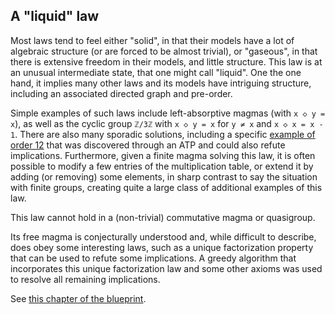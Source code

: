 ## A "liquid" law

Most laws tend to feel either "solid", in that their models have a lot of algebraic structure (or are forced to be almost trivial), or "gaseous", in that there is extensive freedom in their models, and little structure. This law is at an unusual intermediate state, that one might call "liquid". One the one hand, it implies many other laws and its models have intriguing structure, including an associated directed graph and pre-order.

Simple examples of such laws include left-absorptive magmas (with `x ◇ y = x`), as well as the cyclic group `ℤ/3ℤ` with `x ◇ y = x` for `y ≠ x` and `x ◇ x = x - 1`.  There are also many sporadic solutions, including a specific [example of order 12](https://leanprover.zulipchat.com/#narrow/channel/458659-Equational/topic/Outstanding.20equations.2C.20v1/near/478094170) that was discovered through an ATP and could also refute implications. Furthermore, given a finite magma solving this law, it is often possible to modify a few entries of the multiplication table, or extend it by adding (or removing) some elements, in sharp contrast to say the situation with finite groups, creating quite a large class of additional examples of this law.

This law cannot hold in a (non-trivial) commutative magma or quasigroup.

Its free magma is conjecturally understood and, while difficult to describe, does obey some interesting laws, such as a unique factorization property that can be used to refute some implications.  A greedy algorithm that incorporates this unique factorization law and some other axioms was used to resolve all remaining implications.

See [this chapter of the blueprint](https://teorth.github.io/equational_theories/blueprint/854-chapter.html).